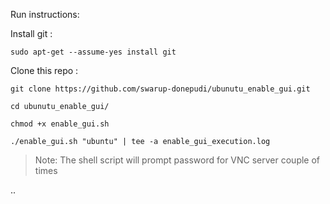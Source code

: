 Run instructions:

Install git :

```shell
sudo apt-get --assume-yes install git
```

Clone this repo :

```shell
git clone https://github.com/swarup-donepudi/ubunutu_enable_gui.git

cd ubunutu_enable_gui/

chmod +x enable_gui.sh

./enable_gui.sh "ubuntu" | tee -a enable_gui_execution.log
```
> Note: The shell script will prompt password for VNC server couple of times

..
